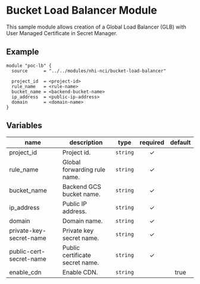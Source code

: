 # Bucket Load Balancer Module

This sample module allows creation of a Global Load Balancer (GLB) with User Managed Certificate in Secret Manager.

## Example

```hcl
module "poc-lb" {
  source      = "../../modules/nhi-nci/bucket-load-balancer"

  project_id  = <project-id>
  rule_name   = <rule-name>
  bucket_name = <backend-bucket-name>
  ip_address  = <public-ip-address>
  domain      = <domain-name>
}
```

<!-- BEGIN TFDOC -->
## Variables

| name | description | type | required | default |
|---|---|:---: |:---:|:---:|
| project_id | Project id. | `string` | ✓ |  |
| rule_name | Global forwarding rule name. | `string` | ✓ |  |
| bucket_name | Backend GCS bucket name. | `string` | ✓ |  |
| ip_address | Public IP address. | `string` | ✓ |  |
| domain | Domain name. | `string` | ✓ |  |
| private-key-secret-name | Private key secret name. | `string` | ✓ |  |
| public-cert-secret-name | Public certificate secret name. | `string` | ✓ |  |
| enable_cdn | Enable CDN. | `string` |  | true |
<!-- END TFDOC -->